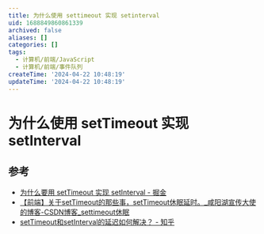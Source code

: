 ```yaml
---
title: 为什么使用 settimeout 实现 setinterval
uid: 1688849860861339
archived: false
aliases: []
categories: []
tags:
  - 计算机/前端/JavaScript
  - 计算机/前端/事件队列
createTime: '2024-04-22 10:48:19'
updateTime: '2024-04-22 10:48:19'
---
```


# 为什么使用 setTimeout 实现 setInterval

## 参考

- [为什么要用 setTimeout 实现 setInterval - 掘金](https://juejin.cn/post/6994969893141479454)
- [【前端】关于setTimeout的那些事，setTimeout休眠延时。_咸阳湖宣传大使的博客-CSDN博客_settimeout休眠](https://blog.csdn.net/weixin_44201257/article/details/123196921)
- [setTimeout和setInterval的延迟如何解决？ - 知乎](https://www.zhihu.com/question/29648365/answer/1194944860)
